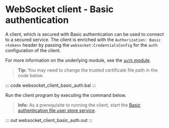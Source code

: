 # WebSocket client - Basic authentication

A client, which is secured with Basic authentication can be used to connect to a secured service. The client is enriched with the `Authorization: Basic <token>` header by passing the `websocket:CredentialsConfig` for the `auth` configuration of the client.

For more information on the underlying module, see the [`auth` module](https://lib.ballerina.io/ballerina/auth/latest/).

>**Tip:** You may need to change the trusted certificate file path in the code below.

::: code websocket_client_basic_auth.bal :::

Run the client program by executing the command below.

>**Info:** As a prerequisite to running the client, start the [Basic authentication file user store service](/learn/by-example/websocket-service-basic-auth-file-user-store/).

::: out websocket_client_basic_auth.out :::